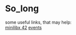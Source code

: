 # So_long
some useful links, that may help:<br/>
[minilibx 42](https://harm-smits.github.io/42docs/libs/minilibx)
[events](https://tronche.com/gui/x/xlib/events/)
